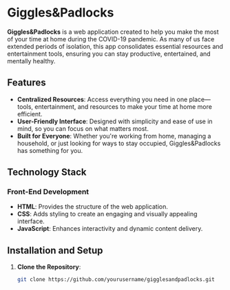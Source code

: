 # Giggles&Padlocks

**Giggles&Padlocks** is a web application created to help you make the most of your time at home during the COVID-19 pandemic. As many of us face extended periods of isolation, this app consolidates essential resources and entertainment tools, ensuring you can stay productive, entertained, and mentally healthy.

## Features

- **Centralized Resources**: Access everything you need in one place—tools, entertainment, and resources to make your time at home more efficient.
- **User-Friendly Interface**: Designed with simplicity and ease of use in mind, so you can focus on what matters most.
- **Built for Everyone**: Whether you're working from home, managing a household, or just looking for ways to stay occupied, Giggles&Padlocks has something for you.

## Technology Stack

### Front-End Development
- **HTML**: Provides the structure of the web application.
- **CSS**: Adds styling to create an engaging and visually appealing interface.
- **JavaScript**: Enhances interactivity and dynamic content delivery.

## Installation and Setup

1. **Clone the Repository**:
   ```bash
   git clone https://github.com/yourusername/gigglesandpadlocks.git
